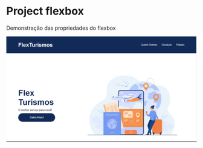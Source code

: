 # Project flexbox
Demonstração das propriedades do flexbox 

![FlexTurismos](./assets/img-principal.PNG)